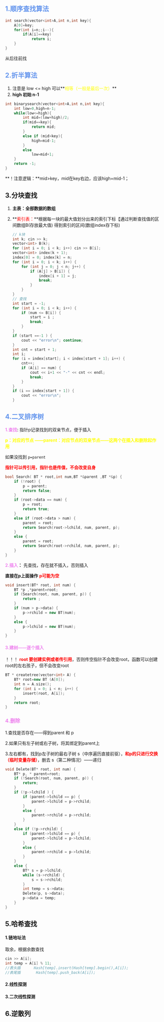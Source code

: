 ## **<font color='CornflowerBlue'>1.顺序查找算法</font>**

```c++
int search(vector<int>A,int n,int key){
    A[0]=key;
    for(int i=n;;i--){
        if(A[i]==key)
            return i;
    }
}
```

从后往前找

## **<font color='CornflowerBlue'>2.折半算法</font>**

1. 注意是 low <= high  可以**<font color='yellow'>相等（一般是最后一次）</font>** 
2. **high 初始 n-1**

```cpp
int binarysearch(vector<int>A,int n,int key){
    int low=0,high=n-1;
    while(low<=high){ 
        int mid=(low+high)/2;
        if(mid==key){
            return mid;
        }
        else if (mid>key){
            high=mid-1;
        }
        else
            low=mid+1;           
    }
    return -1;
}
```

**！注意逻辑：**mid>key，mid在key右边，应该high=mid-1；



## 3.分块查找

1. **主表：全部数据的数组**

2. **<font color='red'>索引表：</font>**根据每一块的最大值划分出来的索引下标【通过判断查找值的区间数组B(存放最大值)
   得到索引的区间(数组index存下标)

   ```cpp
   // k块
   int k; cin >> k;
   vector<int> B(k);
   for (int i = 0; i < k; i++) cin >> B[i];
   vector<int> index(k + 1);
   index[0] = 0; index[k] = n;
   for (int i = 0; i < k; i++) {
       for (int j = 0; j < n; j++) {
           if (A[j] > B[i]) {
               index[i + 1] = j;
               break;
           }
       }
   }
   // 查找
   int start = -1;
   for (int i = 0; i < k; i++) {
       if (num <= B[i]) {
           start = i ;
           break;
       }
   }
   if (start ==-1 ) {
       cout << "error\n"; continue;
   }
   int cnt = start + 1;
   int i;
   for (i = index[start]; i < index[start + 1]; i++) {
       cnt++;
       if (A[i] == num) {
           cout << i+1 << "-" << cnt << endl;
           break;
       }
   }
   if (i == index[start + 1]) {
       cout << "error\n";
   }
   ```
   
   

## **<font color='CornflowerBlue'>4.二叉排序树</font>**

**<font color='#EE82EE'>1.查找</font>**: 指针p记录找到的双亲节点，便于插入

**<font color='yellow'>p：对应的节点 ——parent：对应节点的双亲节点——这两个在插入和删除起作用</font>**

如果没找到 `p=parent`

<font color='red'>**指针可以传引用，指针也是传值，不会改变自身**</font>

```cpp
bool Search( BT * root,int num,BT *&parent ,BT *&p) {
    if (!root) {
        p = parent;
        return false;
    }
    if (root->data == num) {
        p = root;
        return true;
    }
    else if (root->data > num) {
        parent = root;
        return Search(root->lchild, num, parent, p);
    }
    else {
        parent = root;
        return Search(root->rchild, num, parent, p);
    }
}
```

**<font color='#EE82EE'>2.插入</font>：** 先查找，存在就不插入，否则插入

**直接在p上面操作**  **<font color='red'>p可能为空</font>**

```cpp
void insert(BT* root, int num) {
	BT *p ,*parent=root;
	if (Search(root, num, parent, p)) {
		return ;
	}
	if (num > p->data) {
		p->rchild = new BT(num);
	}
	else {
		p->lchild = new BT(num);
	}
}
```

#### <font color='#EE82EE'>3.建树——逐个插入</font>

！！！ **<font color='red'>root 要创建实例或者传引用</font>**，否则传空指针不会改变root，函数可以创建root的左右孩子，但不会改变root

```cpp
BT * createtree(vector<int> A) {
    BT* root=new BT (A[0]);
    int n = A.size();
    for (int i = 0; i < n; i++) {
        insert(root, A[i]);
    }
    return root;
}
```

### <font color='#EE82EE'>4.删除</font>

1.查找是否存在——得到parent 和 p

2.如果只有左子树或右子树，将其绑定到parent上

3.左右都有，找到p左子树的最右子树 s（中序遍历直接前驱），**<font color='red'>和p的只进行交换（临时变量存储）</font>**，删去 s（第二种情况）——递归

```cpp
void Delete(BT* root, int num) {
	BT* p, * parent=root;
	if (!Search(root, num, parent, p)) {
		return;
	}
	if (!p->lchild ) {
		if (parent->lchild == p) {
			parent->lchild = p->rchild;
		}
		else {
			parent->rchild = p->rchild;
		}
	}
	else if (!p->rchild) {
		if (parent->lchild == p) {
			parent->lchild = p->lchild;
		}
		else {
			parent->rchild = p->lchild;
		}
	}
	else {
		BT* s = p->lchild;
		while (s->rchild) {
			s = s->rchild;
		}
		int temp = s->data;
		Delete(p, s->data);
		p->data = temp;
	}
}
```



## 5.哈希查找

#### 1.链地址法

取余，根据余数查找

```cpp
cin >> A[i];
int temp = A[i] % 11;
//表头插      Hash[temp].insert(Hash[temp].begin(),A[i]);
//表尾插		Hash[temp].push_back(A[i]);
```

#### 2.线性探测



#### 3.二次线性探测



## 6.逆散列